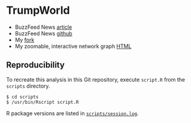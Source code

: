 # TrumpWorld

* BuzzFeed News [article](https://www.buzzfeed.com/johntemplon/help-us-map-trumpworld)
* BuzzFeed News [github](https://github.com/BuzzFeedNews/trumpworld)
* My [fork](https://github.com/benjamin-chan/trumpworld)
* My zoomable, interactive network graph [HTML](bignet.html)


## Reproducibility

To recreate this analysis in this Git repository, execute `script.R` from the `scripts` directory.

```
$ cd scripts
$ /usr/bin/Rscript script.R
```

R package versions are listed in [`scripts/session.log`](scripts/session.log).
